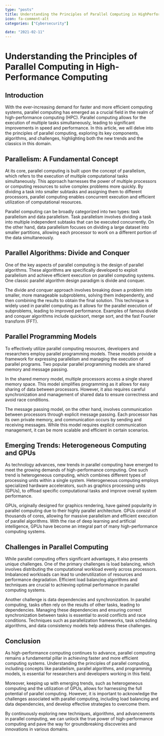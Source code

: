 ```yaml
---
type: "posts"
title: Understanding the Principles of Parallel Computing in HighPerformance Computing
icon: fa-comment-alt
categories: ["Cybersecurity"]

date: "2021-02-11"
---
```




# Understanding the Principles of Parallel Computing in High-Performance Computing

## Introduction

With the ever-increasing demand for faster and more efficient computing systems, parallel computing has emerged as a crucial field in the realm of high-performance computing (HPC). Parallel computing allows for the execution of multiple tasks simultaneously, leading to significant improvements in speed and performance. In this article, we will delve into the principles of parallel computing, exploring its key components, algorithms, and challenges, highlighting both the new trends and the classics in this domain.

## Parallelism: A Fundamental Concept

At its core, parallel computing is built upon the concept of parallelism, which refers to the execution of multiple computational tasks simultaneously. This approach harnesses the power of multiple processors or computing resources to solve complex problems more quickly. By dividing a task into smaller subtasks and assigning them to different processors, parallel computing enables concurrent execution and efficient utilization of computational resources.

Parallel computing can be broadly categorized into two types: task parallelism and data parallelism. Task parallelism involves dividing a task into multiple independent subtasks that can be executed concurrently. On the other hand, data parallelism focuses on dividing a large dataset into smaller partitions, allowing each processor to work on a different portion of the data simultaneously.

## Parallel Algorithms: Divide and Conquer

One of the key aspects of parallel computing is the design of parallel algorithms. These algorithms are specifically developed to exploit parallelism and achieve efficient execution on parallel computing systems. One classic parallel algorithm design paradigm is divide and conquer.

The divide and conquer approach involves breaking down a problem into smaller, more manageable subproblems, solving them independently, and then combining the results to obtain the final solution. This technique is widely used in parallel computing as it allows for the parallel execution of subproblems, leading to improved performance. Examples of famous divide and conquer algorithms include quicksort, merge sort, and the fast Fourier transform (FFT).

## Parallel Programming Models

To effectively utilize parallel computing resources, developers and researchers employ parallel programming models. These models provide a framework for expressing parallelism and managing the execution of parallel programs. Two popular parallel programming models are shared memory and message passing.

In the shared memory model, multiple processors access a single shared memory space. This model simplifies programming as it allows for easy sharing of data between processors. However, it also requires careful synchronization and management of shared data to ensure correctness and avoid race conditions.

The message passing model, on the other hand, involves communication between processors through explicit message passing. Each processor has its own private memory, and communication occurs by sending and receiving messages. While this model requires explicit communication management, it can be more scalable and efficient in certain scenarios.

## Emerging Trends: Heterogeneous Computing and GPUs

As technology advances, new trends in parallel computing have emerged to meet the growing demands of high-performance computing. One such trend is heterogeneous computing, which combines different types of processing units within a single system. Heterogeneous computing employs specialized hardware accelerators, such as graphics processing units (GPUs), to offload specific computational tasks and improve overall system performance.

GPUs, originally designed for graphics rendering, have gained popularity in parallel computing due to their highly parallel architecture. GPUs consist of thousands of cores, allowing for massive parallelism and efficient execution of parallel algorithms. With the rise of deep learning and artificial intelligence, GPUs have become an integral part of many high-performance computing systems.

## Challenges in Parallel Computing

While parallel computing offers significant advantages, it also presents unique challenges. One of the primary challenges is load balancing, which involves distributing the computational workload evenly across processors. Imbalanced workloads can lead to underutilization of resources and performance degradation. Efficient load balancing algorithms and techniques are crucial to achieving optimal performance in parallel computing systems.

Another challenge is data dependencies and synchronization. In parallel computing, tasks often rely on the results of other tasks, leading to dependencies. Managing these dependencies and ensuring correct synchronization between tasks is essential to avoid conflicts and race conditions. Techniques such as parallelization frameworks, task scheduling algorithms, and data consistency models help address these challenges.

## Conclusion

As high-performance computing continues to advance, parallel computing remains a fundamental pillar in achieving faster and more efficient computing systems. Understanding the principles of parallel computing, including concepts like parallelism, parallel algorithms, and programming models, is essential for researchers and developers working in this field.

Moreover, keeping up with emerging trends, such as heterogeneous computing and the utilization of GPUs, allows for harnessing the full potential of parallel computing. However, it is important to acknowledge the challenges associated with parallel computing, including load balancing and data dependencies, and develop effective strategies to overcome them.

By continuously exploring new techniques, algorithms, and advancements in parallel computing, we can unlock the true power of high-performance computing and pave the way for groundbreaking discoveries and innovations in various domains.